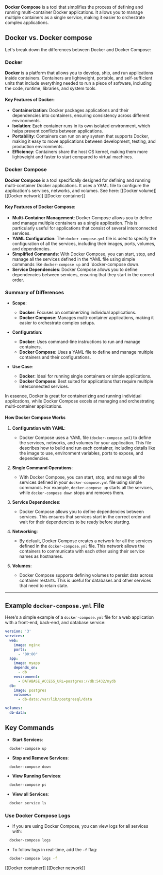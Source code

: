 **Docker Compose** is a tool that simplifies the process of defining and running multi-container Docker applications. It allows you to manage multiple containers as a single service, making it easier to orchestrate complex applications.

## Docker vs. Docker compose
Let's break down the differences between Docker and Docker Compose:
### Docker

**Docker** is a platform that allows you to develop, ship, and run applications inside containers. Containers are lightweight, portable, and self-sufficient units that include everything needed to run a piece of software, including the code, runtime, libraries, and system tools.

#### Key Features of Docker:

- **Containerization**: Docker packages applications and their dependencies into containers, ensuring consistency across different environments.
- **Isolation**: Each container runs in its own isolated environment, which helps prevent conflicts between applications.
- **Portability**: Containers can run on any system that supports Docker, making it easy to move applications between development, testing, and production environments.
- **Efficiency**: Containers share the host OS kernel, making them more lightweight and faster to start compared to virtual machines.

### Docker Compose

**Docker Compose** is a tool specifically designed for defining and running multi-container Docker applications. It uses a YAML file to configure the application's services, networks, and volumes.
See here: [[Docker volume]] [[Docker network]] [[Docker container]]

#### Key Features of Docker Compose:

- **Multi-Container Management**: Docker Compose allows you to define and manage multiple containers as a single application. This is particularly useful for applications that consist of several interconnected services.
- **YAML Configuration**: The `docker-compose.yml` file is used to specify the configuration of all the services, including their images, ports, volumes, and dependencies.
- **Simplified Commands**: With Docker Compose, you can start, stop, and manage all the services defined in the YAML file using simple commands like `docker-compose up` and `docker-compose down.
- **Service Dependencies**: Docker Compose allows you to define dependencies between services, ensuring that they start in the correct order.

### Summary of Differences

- **Scope**:
    - **Docker**: Focuses on containerizing individual applications.
    - **Docker Compose**: Manages multi-container applications, making it easier to orchestrate complex setups.
    
- **Configuration**:
    
    - **Docker**: Uses command-line instructions to run and manage containers.
    - **Docker Compose**: Uses a YAML file to define and manage multiple containers and their configurations.
- **Use Case**:
    
    - **Docker**: Ideal for running single containers or simple applications.
    - **Docker Compose**: Best suited for applications that require multiple interconnected services.

In essence, Docker is great for containerizing and running individual applications, while Docker Compose excels at managing and orchestrating multi-container applications.

#### How Docker Compose Works

1. **Configuration with YAML**:
    
    - Docker Compose uses a YAML file (`docker-compose.yml`) to define the services, networks, and volumes for your application. This file describes how to build and run each container, including details like the image to use, environment variables, ports to expose, and dependencies.
2. **Single Command Operations**:
    
    - With Docker Compose, you can start, stop, and manage all the services defined in your `docker-compose.yml` file using simple commands. For example, `docker-compose up` starts all the services, while `docker-compose down` stops and removes them.
3. **Service Dependencies**:
    
    - Docker Compose allows you to define dependencies between services. This ensures that services start in the correct order and wait for their dependencies to be ready before starting.
4. **Networking**:
    
    - By default, Docker Compose creates a network for all the services defined in the `docker-compose.yml` file. This network allows the containers to communicate with each other using their service names as hostnames.
5. **Volumes**:
    
    - Docker Compose supports defining volumes to persist data across container restarts. This is useful for databases and other services that need to retain state.

---
## Example `docker-compose.yml` File

Here's a simple example of a `docker-compose.yml` file for a web application with a front-end, back-end, and database service:

```yaml
version: '3'
services:
  web:
    image: nginx
    ports:
      - "80:80"
  app:
    image: myapp
    depends_on:
      - db
    environment:
      - DATABASE_ACCESS_URL=postgres://db:5432/mydb
  db:
    image: postgres
    volumes:
      - db-data:/var/lib/postgresql/data

volumes:
  db-data:
```

## Key Commands

- **Start Services**:

```bash
  docker-compose up
```

- **Stop and Remove Services**:

```bash
  docker-compose down
```

- **View Running Services**:

```bash
  docker-compose ps
```

- **View all Services**:

```bash
  docker service ls
```

### Use Docker Compose Logs

- If you are using Docker Compose, you can view logs for all services with:

```sh
  docker-compose logs
```

- To follow logs in real-time, add the `-f` flag:

```sh
  docker-compose logs -f
```

[[Docker container]]
[[Docker network]]
